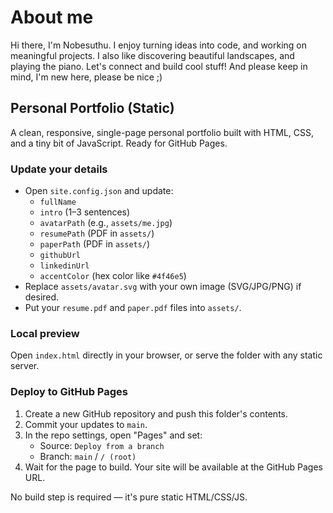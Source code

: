 # About me

Hi there, I'm Nobesuthu. I enjoy turning ideas into code, and working on meaningful projects. I also like discovering beautiful landscapes, and playing the piano. Let's connect and build cool stuff! And please keep in mind, I'm new here, please be nice ;)

## Personal Portfolio (Static)

A clean, responsive, single-page personal portfolio built with HTML, CSS, and a tiny bit of JavaScript. Ready for GitHub Pages.

### Update your details

- Open `site.config.json` and update:
  - `fullName`
  - `intro` (1–3 sentences)
  - `avatarPath` (e.g., `assets/me.jpg`)
  - `resumePath` (PDF in `assets/`)
  - `paperPath` (PDF in `assets/`)
  - `githubUrl`
  - `linkedinUrl`
  - `accentColor` (hex color like `#4f46e5`)
- Replace `assets/avatar.svg` with your own image (SVG/JPG/PNG) if desired.
- Put your `resume.pdf` and `paper.pdf` files into `assets/`.

### Local preview

Open `index.html` directly in your browser, or serve the folder with any static server.

### Deploy to GitHub Pages

1. Create a new GitHub repository and push this folder's contents.
2. Commit your updates to `main`.
3. In the repo settings, open "Pages" and set:
   - Source: `Deploy from a branch`
   - Branch: `main` / `/ (root)`
4. Wait for the page to build. Your site will be available at the GitHub Pages URL.

No build step is required — it's pure static HTML/CSS/JS.





